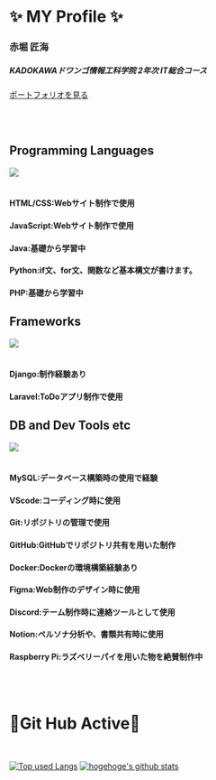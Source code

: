 # ✨ MY Profile ✨
  ### 赤堀 匠海<br>
  ##### KADOKAWAドワンゴ情報工科学院 2年次 IT総合コース<br>
  [ポートフォリオを見る](https://takumisportfolio.main.jp)
  
<br>
<br>


## Programming Languages
![](https://skillicons.dev/icons?i=html,css,js,java,python,php)
<br>
<br>
#### **HTML/CSS**:Webサイト制作で使用 <br>
#### **JavaScript**:Webサイト制作で使用 <br>
#### **Java**:基礎から学習中<br>
#### **Python**:if文、for文、関数など基本構文が書けます。<br>
#### **PHP**:基礎から学習中

## Frameworks
![](https://skillicons.dev/icons?i=django,laravel)
<br>
<br>
#### **Django**:制作経験あり<br>
#### **Laravel**:ToDoアプリ制作で使用



## DB and Dev Tools etc
![](https://skillicons.dev/icons?i=mysql,vscode,git,github,docker,figma,discord,notion,raspberrypi)
<br>
<br>
#### **MySQL**:データベース構築時の使用で経験<br>
#### **VScode**:コーディング時に使用<br>
#### **Git**:リポジトリの管理で使用<br>
#### **GitHub**:GitHubでリポジトリ共有を用いた制作<br>
#### **Docker**:Dockerの環境構築経験あり<br>
#### **Figma**:Web制作のデザイン時に使用<br>
#### **Discord**:テーム制作時に連絡ツールとして使用<br>
#### **Notion**:ペルソナ分析や、書類共有時に使用<br>
#### **Raspberry Pi**:ラズベリーパイを用いた物を絶賛制作中
<br>
<br>

# 🏃Git Hub Active🏃

<br>

[![Top used Langs](https://github-readme-stats.vercel.app/api/top-langs/?username=Akasan-T&layout=compact&theme=tokyonight)](https://github.com/Akasan-T/)
[![hogehoge's github stats](https://github-readme-stats.vercel.app/api?username=Akasan-T&hide=contribs&count_private=true&show_icons=true&theme=tokyonight)](https://github.com/Akasan-T/)
<!--
**Akasan-T/Akasan-T** is a ✨ _special_ ✨ repository because its `README.md` (this file) appears on your GitHub profile.

Here are some ideas to get you started:

- 🔭 I’m currently working on ...
- 🌱 I’m currently learning ...
- 👯 I’m looking to collaborate on ...
- 🤔 I’m looking for help with ...
- 💬 Ask me about ...
- 📫 How to reach me: ...
- 😄 Pronouns: ...
- ⚡ Fun fact: ...
-->
